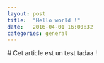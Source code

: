 ```yaml
---
layout: post
title:  "Hello world !"
date:   2016-04-01 16:00:32
categories: general
---
```


# Cet article est un test
tadaa !
